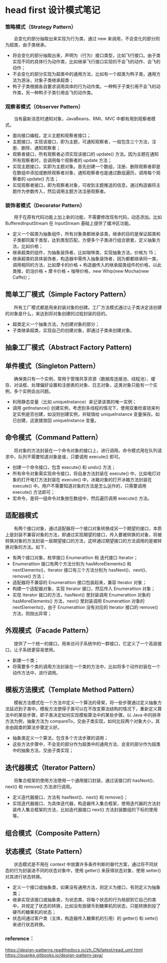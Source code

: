 # head first 设计模式笔记


### 策略模式（Strategy Pattern）
　　会变化的部分抽取出来实现为行为类，通过 new 来调用，不会变化的部分则为超类，由子类继承。
  
- 将会变化的部分抽取出来，声明为（行为）接口类型，比如飞行接口。由子类实现不同的具体行为动作类，比如继承飞行接口实现的不会飞的动作、会飞的动作；
- 不会变化的部分实现为超类中的通用方法，比如有一个超类为鸭子类，通用方法为游泳，对象子类继承超类；
- 鸭子子类根据各自要求调用具体的行为动作类。一种鸭子子类引用不会飞的动作类，另一种鸭子子类引用会飞的动作类。

### 观察者模式（Observer Pattern）
　　当有最新消息时通知对象，JavaBeans、RMI、MVC 中都有用到观察者模式。

- 面向接口编程，定义主题和观察者接口；
- 主题接口，实现该接口，即为主题，可通知观察者，一般包含三个方法，注册、删除、通知观察者；
- 观察者接口，所有观察者必须实现该接口的 update() 方法。因为主题在通知所有观察者时，会调用每个观察者的 update 方法；
- 实现主题接口，实即为主题对象。首先创建一个数组，注册、删除观察者即是在数组中添加或删除观察者对象，通知观察者也是通过数组遍历，调用每个观察者的 update() 方法；
- 实现观察者接口，即为观察者对象，可收到主题推送的信息，通过构造器将主题作为参数传入，然后调用主题方法注册观察者。

### 装饰者模式（Decorator Pattern）
　　用于在原有代码功能上加上新的功能，不需要修改现有代码，动态添加。比如 BufferedInputStream 在 InputStream 基础上提供了缓冲区功能。

- 定义一个超类为抽象组件，所有对象类都继承该类，继承的目的是保证超类和子类都同属于类型，达到类型匹配，方便多个子类进行组合嵌套，定义抽象方法，比如价格；
- 继承超类的组件，为抽象装饰者，比如咖啡类，实现抽象方法，价格为 15；
- 继承超类的具体装饰者，构造器中需传入抽象装饰者，因为都都继承同一类，调用相同的方法，比如摩卡的价格 + 构造器传入的继承超类组件的价格，以此类推，奶泡价格 + 摩卡价格 + 咖啡价格，new Whip(new Mocha(new Caffe))；

## 简单工厂模式（Simple Factory Pattern）
　　所有工厂模式都是用来封装对象的创建。工厂方法模式通过让子类决定该创建的对象是什么，来达到将对象创建的过程封装的目的。

- 超类定义一个抽象方法，为创建对象的部分；
- 子类继承超类，实现自己的创建对象，即通过子类来创建对象。

## 抽象工厂模式（Abstract Factory Pattern)

## 单件模式（Singleton Pattern）
　　确保类只有一个实例，常用于管理共享资源（数据库连接池、线程池）、缓存、对话框、处理偏好设置和注册表的对象、日志对象，这类对象只能有一个实例，多个实例会出问题。

- 利用静态变量（比如 uniqueInstance）来记录该类的唯一实例；
- 调用 getInstance() 创建实例，考虑到多线程的情况下，使用双重检查锁来判定实例是否创建，如没则创建实例，并赋值给 uniqueInstance 变量保存。如已创建，这直接放回 uniqueInstance 变量。

## 命令模式（Command Pattern）
　　将对象的方法封装在一个命令对象的接口上，进行调用。命令模式用在队列请求中，队列不需要知道对象是谁，只要调用 execute() 即可。
  
- 创建一个命令接口，包含 execute() 和 undo() 方法；
- 所有命令对象需实现命令接口，将自身方法封装在 execute() 中，比如电灯对象的打开电灯方法封装在 execute() 中，冰箱对象的打开冰箱方法封装在 execute() 中。用户不需要知道对象的方法是怎么运作的，只需要调用 execute() 方法即可；
- 宏命令，是将一组命令对象放在数组中，然后遍历调用 execute() 方法。

## 适配器模式
　　有两个接口对象，通过适配器将一个接口对象转换成另一个期望的接口，本质上是封装不兼容对象的方法，即通过实现期望的接口，传入要被转换的对象，将被转换对象的方法封装一层期望接口的方法，这样通过期望接口的方法调用的是被转换对象的方法。如下，
  
- 有两个接口对象，枚举接口 Enumerattion 和 迭代接口 Iterator；
- Enumerattion 接口有两个方法分别为 hasMoreElements() 和 nextElements()，Iterator 接口有三个方法分别为 hasNext()、next()、remove() 方法；
- 适配器将不兼容的 Enumerattion 接口包装起来，兼容 Iterator 对象；
- 构建一个适配器对象，实现 Iterator 接口，然后传入 Enumerattion 对象；
- 实现 Iterator 接口的方法，hasNext() 里封装调用 Enumerattion 对象的 hasMoreElements() 方法，next() 里封装调用 Enumerattion 对象的 nextElements()，由于 Enumerattion 没有对应的 Iterator 接口的 remove() 方法，则抛出异常；

## 外观模式（Facade Pattern）
　　提供了一个统一的接口，用来访问子系统中的一群接口，它定义了一个高层接口，让子系统更容易使用。
  
- 新建一个类；
- 将需要多个类的调用方法封装在一个类的方法中，比如将多个动作封装在一个动作方法中，进行调用。

## 模板方法模式（Template Method Pattern）
　　模板方法模式在一个方法中定义一个算法的骨架，将一些步骤通过定义抽象方法延迟到子类中。模板方法使得子类可以在不改变算法结构的情况下，重新定义算法中的某些步骤，即子类决定如何实现模板算法中的某些步骤。以 Java 中的排序方法为例，抽象方法为 compareTo，交由子类实现，如何比较两个对象大小，其余由超类的算法步骤定义好。

- 抽象类定义一个算法，包含多个方法步骤的调用；
- 这些方法步骤中，不会变的部分作为超类中的通用方法，会变的部分作为超类中的抽象方法，交由子类实现；

## 迭代器模式（Iterator Pattern）
　　将集合框架的使用方法使用一个通用接口封装，通过该接口的 hasNext()、next() 和 remove() 方法进行调用。

- 定义迭代器接口，方法有 hasNext()、next() 和 remove()；
- 实现迭代器接口，为具体迭代器，构造器传入集合框架，使用迭代器的方法封装传入集合框架的方法，比如迭代器接口 next() 方法封装数组的下标的使用等。

## 组合模式（Composite Pattern）


## 状态模式（State Pattern）
　　状态模式是不用在 context 中放置许多条件判断的替代方案，通过将不同状态的行为封装进不同的状态对象中，使用 getter() 来获得状态对象，使用 setter() 对其进行状态转换。
  
- 定义一个接口或抽象类，如果没有通用方法，则定义为接口，有则定义为抽象类；
- 继承实现该接口或抽象类，为状态类，将每个状态的行为局部到它自己的类中，并规定了状态的转换，比如没有放硬币到糖果机的状态，只能转换到投了硬币的糖果机的状态；
- 状态间通过客户类（主体，构造器传入糖果机的引用）的 getter() 和 sette() 来进行状态转换。


### reference：
https://design-patterns.readthedocs.io/zh_CN/latest/read_uml.html <br />
https://quanke.gitbooks.io/design-pattern-java/
